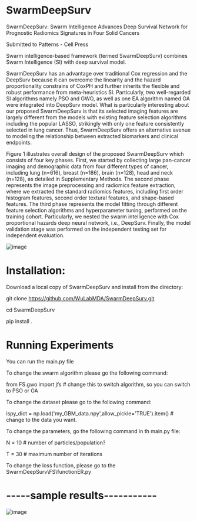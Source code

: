 # SwarmDeepSurv
SwarmDeepSurv: Swarm Intelligence Advances Deep Survival Network for Prognostic Radiomics Signatures in Four Solid Cancers

Submitted to Patterns - Cell Press

Swarm intelligence-based framework (termed SwarmDeepSurv) combines Swarm Intelligence (SI) with deep survival model.

SwarmDeepSurv has an advantage over traditional Cox regression and the DeepSurv because it can overcome the linearity and the hazard proportionality constrains of CoxPH and further inherits the flexible 
and robust performance from meta-heuristics SI. Particularly, two well-regarded SI algorithms namely PSO and GWO, as well as one EA algorithm named GA were integrated into DeepSurv model.
What is particularly interesting about our proposed SwarmDeepSurv is that its selected imaging features are largely different from the models with existing feature selection algorithms including the popular LASSO, strikingly with only one feature consistently selected in lung cancer. 
Thus, SwarmDeepSurv offers an alternative avenue to modeling the relationship between extracted biomarkers and clinical endpoints. 

Figure 1 illustrates overall design of the proposed SwarmDeepSurv which consists of four key phases. 
First, we started by collecting large pan-cancer imaging and demographic data from four different types of cancer, 
including lung (n=616), breast (n=186), brain (n=128), head and neck (n=128), as detailed in Supplementary Methods. 
The second phase represents the image preprocessing and radiomics feature extraction, where we extracted the standard radiomics features, 
including first order histogram features, second order textural features, and shape-based features. 
The third phase represents the model fitting through different feature selection algorithms and hyperparameter tuning, 
performed on the training cohort. Particularly, we nested the swarm intelligence with Cox proportional hazards deep neural network, i.e., DeepSurv.
Finally, the model validation stage was performed on the independent testing set for independent evaluation. 

![image](https://user-images.githubusercontent.com/94207813/193582788-58ad2f28-b3ff-4ec6-b904-9f06a717cbfa.png)


# Installation:

Download a local copy of SwarmDeepSurv and install from the directory:

git clone https://github.com/WuLabMDA/SwarmDeepSurv.git

cd SwarmDeepSurv

pip install .


# Running Experiments

You can run the main.py file

To change the swarm algorithm please go the following command: 

from FS.gwo import jfs   # change this to switch algorithm, so you can switch to PSO or GA

To change the dataset please go to the following command: 

ispy_dict = np.load('my_GBM_data.npy',allow_pickle='TRUE').item() # change to the data you want. 

To change the parameters, go the following command in th main.py file:


N    = 10 # number of particles/population?

T    = 30 # maximum number of iterations


To change the loss function, please go to the SwarmDeepSurv\FS\functionER.py


# -----sample results-----------

![image](https://user-images.githubusercontent.com/94207813/193585472-97fad366-0095-4db8-a125-9c0a9aca892d.png)


